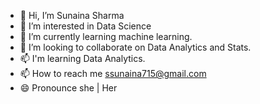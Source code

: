 - 👋  Hi, I’m Sunaina Sharma
- 👀  I’m interested in Data Science
- 🌱  I’m currently learning machine learning.
- 💞️  I’m looking to collaborate on Data Analytics and Stats.
- 📫  I'm learning Data Analytics.
- 📫  How to reach me ssunaina715@gmail.com
- 😄  Pronounce she | Her
<!---
Sunaina715Sharma/Sunaina715Sharma is a ✨ special ✨ repository because its `README.md` (this file) appears on your GitHub profile.
You can click the Preview link to take a look at your changes.
--->
